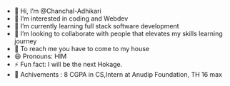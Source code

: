 - 👋 Hi, I’m @Chanchal-Adhikari
- 👀 I’m interested in coding and Webdev
- 🌱 I’m currently learning full stack software development
- 💞️ I’m looking to collaborate with people that elevates my skills learning journey
- 🤝 To reach me you have to come to my house
- 😄 Pronouns: HIM
- ⚡ Fun fact: I will be the next Hokage.
- 🌟 Achivements : 8 CGPA in CS,Intern at Anudip Foundation, TH 16 max 
<!---
Chanchal-Adhikari/Chanchal-Adhikari is a ✨ special ✨ repository because its `README.md` (this file) appears on your GitHub profile.
You can click the Preview link to take a look at your changes.
--->
